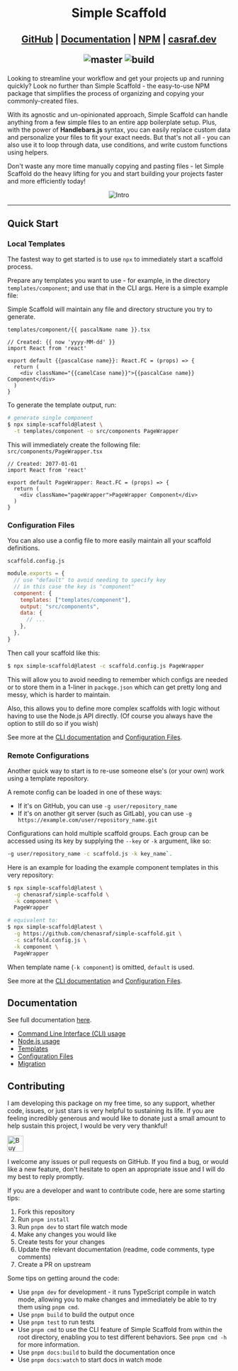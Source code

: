 <h1 align="center">Simple Scaffold</h1>

<h2 align="center">

[GitHub](https://github.com/chenasraf/simple-scaffold) |
[Documentation](https://chenasraf.github.io/simple-scaffold) |
[NPM](https://npmjs.com/package/simple-scaffold) | [casraf.dev](https://casraf.dev)

![master](https://img.shields.io/github/package-json/v/chenasraf/simple-scaffold/master?label=master)
![build](https://img.shields.io/github/actions/workflow/status/chenasraf/simple-scaffold/release.yml?branch=master)

</h2>

Looking to streamline your workflow and get your projects up and running quickly? Look no further
than Simple Scaffold - the easy-to-use NPM package that simplifies the process of organizing and
copying your commonly-created files.

With its agnostic and un-opinionated approach, Simple Scaffold can handle anything from a few simple
files to an entire app boilerplate setup. Plus, with the power of **Handlebars.js** syntax, you can
easily replace custom data and personalize your files to fit your exact needs. But that's not all -
you can also use it to loop through data, use conditions, and write custom functions using helpers.

Don't waste any more time manually copying and pasting files - let Simple Scaffold do the heavy
lifting for you and start building your projects faster and more efficiently today!

<div align="center">

![Intro](https://chenasraf.github.io/simple-scaffold/img/intro.gif)

</div>

---

## Quick Start

### Local Templates

The fastest way to get started is to use `npx` to immediately start a scaffold process.

Prepare any templates you want to use - for example, in the directory `templates/component`; and use
that in the CLI args. Here is a simple example file:

Simple Scaffold will maintain any file and directory structure you try to generate.

`templates/component/{{ pascalName name }}.tsx`

```tsx
// Created: {{ now 'yyyy-MM-dd' }}
import React from 'react'

export default {{pascalCase name}}: React.FC = (props) => {
  return (
    <div className="{{camelCase name}}">{{pascalCase name}} Component</div>
  )
}
```

To generate the template output, run:

```sh
# generate single component
$ npx simple-scaffold@latest \
  -t templates/component -o src/components PageWrapper
```

This will immediately create the following file: `src/components/PageWrapper.tsx`

```tsx
// Created: 2077-01-01
import React from 'react'

export default PageWrapper: React.FC = (props) => {
  return (
    <div className="pageWrapper">PageWrapper Component</div>
  )
}
```

### Configuration Files

You can also use a config file to more easily maintain all your scaffold definitions.

`scaffold.config.js`

```js
module.exports = {
  // use "default" to avoid needing to specify key
  // in this case the key is "component"
  component: {
    templates: ["templates/component"],
    output: "src/components",
    data: {
      // ...
    },
  },
}
```

Then call your scaffold like this:

```sh
$ npx simple-scaffold@latest -c scaffold.config.js PageWrapper
```

This will allow you to avoid needing to remember which configs are needed or to store them in a
1-liner in `packqge.json` which can get pretty long and messy, which is harder to maintain.

Also, this allows you to define more complex scaffolds with logic without having to use the Node.js
API directly. (Of course you always have the option to still do so if you wish)

See more at the [CLI documentation](https://chenasraf.github.io/simple-scaffold/docs/usage/cli) and
[Configuration Files](https://chenasraf.github.io/simple-scaffold/docs/usage/configuration_files).

### Remote Configurations

Another quick way to start is to re-use someone else's (or your own) work using a template
repository.

A remote config can be loaded in one of these ways:

- If it's on GitHub, you can use `-g user/repository_name`
- If it's on another git server (such as GitLab), you can use
  `-g https://example.com/user/repository_name.git`

Configurations can hold multiple scaffold groups. Each group can be accessed using its key by
supplying the `--key` or `-k` argument, like so:

```sh
-g user/repository_name -c scaffold.js -k key_name`.
```

Here is an example for loading the example component templates in this very repository:

```sh
$ npx simple-scaffold@latest \
  -g chenasraf/simple-scaffold \
  -k component \
  PageWrapper

# equivalent to:
$ npx simple-scaffold@latest \
  -g https://github.com/chenasraf/simple-scaffold.git \
  -c scaffold.config.js \
  -k component \
  PageWrapper
```

When template name (`-k component`) is omitted, `default` is used.

See more at the [CLI documentation](https://chenasraf.github.io/simple-scaffold/docs/usage/cli) and
[Configuration Files](https://chenasraf.github.io/simple-scaffold/docs/usage/configuration_files).

## Documentation

See full documentation [here](https://chenasraf.github.io/simple-scaffold).

- [Command Line Interface (CLI) usage](https://chenasraf.github.io/simple-scaffold/docs/usage/cli)
- [Node.js usage](https://chenasraf.github.io/simple-scaffold/docs/usage/node)
- [Templates](https://chenasraf.github.io/simple-scaffold/docs/usage/templates)
- [Configuration Files](https://chenasraf.github.io/simple-scaffold/docs/usage/configuration_files)
- [Migration](https://chenasraf.github.io/simple-scaffold/docs/usage/migration)

## Contributing

I am developing this package on my free time, so any support, whether code, issues, or just stars is
very helpful to sustaining its life. If you are feeling incredibly generous and would like to donate
just a small amount to help sustain this project, I would be very very thankful!

<a href='https://ko-fi.com/casraf' target='_blank'>
  <img
    height='36'
    src='https://cdn.ko-fi.com/cdn/kofi1.png?v=3'
    alt='Buy Me a Coffee at ko-fi.com' 
  />
</a>

I welcome any issues or pull requests on GitHub. If you find a bug, or would like a new feature,
don't hesitate to open an appropriate issue and I will do my best to reply promptly.

If you are a developer and want to contribute code, here are some starting tips:

1. Fork this repository
2. Run `pnpm install`
3. Run `pnpm dev` to start file watch mode
4. Make any changes you would like
5. Create tests for your changes
6. Update the relevant documentation (readme, code comments, type comments)
7. Create a PR on upstream

Some tips on getting around the code:

- Use `pnpm dev` for development - it runs TypeScript compile in watch mode, allowing you to make
  changes and immediately be able to try them using `pnpm cmd`.
- Use `pnpm build` to build the output once
- Use `pnpm test` to run tests
- Use `pnpm cmd` to use the CLI feature of Simple Scaffold from within the root directory, enabling
  you to test different behaviors. See `pnpm cmd -h` for more information.
- Use `pnpm docs:build` to build the documentation once
- Use `pnpm docs:watch` to start docs in watch mode
